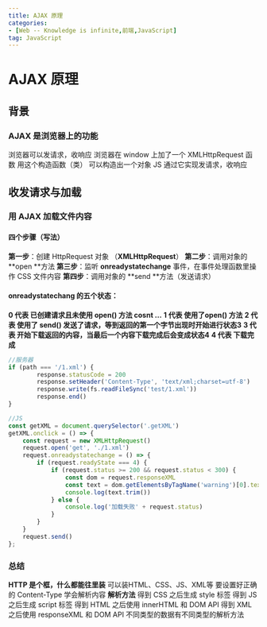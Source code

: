 ```yaml
---
title: AJAX 原理
categories: 
- [Web -- Knowledge is infinite,前端,JavaScript]
tag: JavaScript
---
```

# AJAX 原理
## 背景
### AJAX 是浏览器上的功能
浏览器可以发请求，收响应
浏览器在 window 上加了一个 XMLHttpRequest 函数
用这个构造函数（类） 可以构造出一个对象
JS 通过它实现发请求，收响应
## 收发请求与加载
### 用 AJAX 加载文件内容
#### 四个步骤（写法）
**第一步**：创建 HttpRequest 对象 （**XMLHttpRequest**）
**第二步**：调用对象的 **open **方法
**第三步**：监听 **onreadystatechange** 事件，在事件处理函数里操作 CSS 文件内容
**第四步**：调用对象的 **send **方法（发送请求）
#### onreadystatechang 的五个状态：
**0 代表 已创建请求且未使用 open() 方法 cosnt ...**
**1 代表 使用了open() 方法**
**2 代表 使用了 send() 发送了请求，等到返回的第一个字节出现时开始进行状态3**
**3 代表 开始下载返回的内容，当最后一个内容下载完成后会变成状态4**
**4 代表 下载完成**

```javascript
//服务器
if (path === '/1.xml') {
        response.statusCode = 200
        response.setHeader('Content-Type', 'text/xml;charset=utf-8')
        response.write(fs.readFileSync('test/1.xml'))
        response.end()
}
```
```javascript
//JS
const getXML = document.querySelector('.getXML')
getXML.onclick = () => {
    const request = new XMLHttpRequest()
    request.open('get', './1.xml')
    request.onreadystatechange = () => {
        if (request.readyState === 4) {
            if (request.status >= 200 && request.status < 300) {
                const dom = request.responseXML
                const text = dom.getElementsByTagName('warning')[0].textContent
                console.log(text.trim())
            } else {
                console.log('加载失败' + request.status)
            }
        }
    }
    request.send()
};

```
### 总结
**HTTP 是个框，什么都能往里装**
可以装HTML、CSS、JS、XML等
要设置好正确的 Content-Type
学会解析内容
**解析方法**
得到 CSS 之后生成 style 标签
得到 JS 之后生成 script 标签
得到 HTML 之后使用 innerHTML 和 DOM API
得到 XML 之后使用 responseXML 和 DOM API
不同类型的数据有不同类型的解析方法


